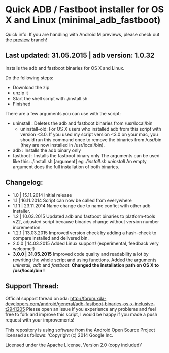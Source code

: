 Quick ADB / Fastboot installer for OS X and Linux (minimal_adb_fastboot)
====================

Quick info: If you are handling with Android M previews, please check out the [preview](https://github.com/simmac/minimal_adb_fastboot/tree/preview) branch!

Last updated: 31.05.2015 | adb version: 1.0.32
------------------------
Installs the adb and fastboot binaries for OS X and Linux.

Do the following steps:
- Download the zip
- unzip it
- Start the shell script with ./install.sh
- Finished

There are a few arguments you can use with the script:
- uninstall : Deletes the adb and fastboot binaries from /usr/local/bin
	- uninstall-old: For OS X users who installed adb from this script with version <3.0. If you used my script version <3.0 on your mac, you should run this command once to remove the binaries from /usr/bin (they are now installed in /usr/local/bin).
- adb		: Installs the adb binary only
- fastboot	: Installs the fastboot binary only
The arguments can be used like this: ./install.sh [argument] eg *./install.sh uninstall* 
An empty argument does the full installation of both binaries.


Changelog:
---------------
- 1.0	| 15.11.2014 Initial release
- 1.1	| 16.11.2014 Script can now be called from everywhere
- 1.1.1	| 23.11.2014 Name change due to name confict with other adb installer.
- 1.2	| 10.03.2015 Updated adb and fastboot binaries to platform-tools v22, adjusted script because binaries change without version number incremention.
- 1.2.1 | 13.03.2015 Improved version check by adding a hash-check to compare installed and delivered bin. 
- 2.0.0 | 14.03.2015 Added Linux support! (experimental, feedback very welcome!)
- **3.0.0 | 31.05.2015** Improved code quality and readability a lot by rewriting the whole script and using functions. Added the arguments *uninstall*, *adb* and *fastboot*. **Changed the installation path on OS X to /usr/local/bin !**

Support Thread:
----------------
Official support thread on xda: http://forum.xda-developers.com/android/general/adb-fastboot-binaries-os-x-inclusive-t2941205
Please open an issue if you experience any problems and feel free to fork and improve this script, I would be happy if you made a push request with your improvements!

This repository is using software from the Android Open Source Project licensed as follows:
'Copyright (c) 2014 Google Inc.

Licensed under the Apache License, Version 2.0 (copy included)'
